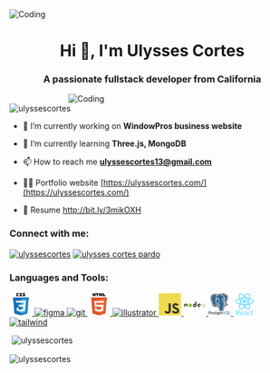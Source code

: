 <img alt="Coding" src="https://live.staticflickr.com/65535/52803061172_eb467dcea4_h.jpg">

<h1 align="center">Hi 👋, I'm Ulysses Cortes</h1>
<h3 align="center">A passionate fullstack developer from California</h3>
<img align="right" alt="Coding" width="400" src="[https://raw.githubusercontent.com/rajpratyush/rajpratyush/master/me_1.gif](https://media1.giphy.com/media/qgQUggAC3Pfv687qPC/giphy.gif)">

<p align="left"> <img src="https://komarev.com/ghpvc/?username=ulyssescortes&label=Profile%20views&color=0e75b6&style=flat" alt="ulyssescortes" /> </p>


- 🔭 I’m currently working on **WindowPros business website**

- 🌱 I’m currently learning **Three.js, MongoDB**

- 📫 How to reach me **ulyssescortes13@gmail.com**

- 👨‍💻 Portfolio website [https://ulyssescortes.com/](https://ulyssescortes.com/)

- 📄 Resume http://bit.ly/3mikOXH

<h3 align="left">Connect with me:</h3>
<p align="left">
<a href="https://codepen.io/ulyssescortes" target="blank"><img align="center" src="https://raw.githubusercontent.com/rahuldkjain/github-profile-readme-generator/master/src/images/icons/Social/codepen.svg" alt="ulyssescortes" height="30" width="40" /></a>
<a href="https://www.linkedin.com/in/ulyssescp/" target="blank"><img align="center" src="https://raw.githubusercontent.com/rahuldkjain/github-profile-readme-generator/master/src/images/icons/Social/linked-in-alt.svg" alt="ulysses cortes pardo" height="30" width="40" /></a>
</p>

<h3 align="left">Languages and Tools:</h3>
<p align="left"> <a href="https://www.w3schools.com/css/" target="_blank" rel="noreferrer"> <img src="https://raw.githubusercontent.com/devicons/devicon/master/icons/css3/css3-original-wordmark.svg" alt="css3" width="40" height="40"/> </a> <a href="https://www.figma.com/" target="_blank" rel="noreferrer"> <img src="https://www.vectorlogo.zone/logos/figma/figma-icon.svg" alt="figma" width="40" height="40"/> </a> <a href="https://git-scm.com/" target="_blank" rel="noreferrer"> <img src="https://www.vectorlogo.zone/logos/git-scm/git-scm-icon.svg" alt="git" width="40" height="40"/> </a> <a href="https://www.w3.org/html/" target="_blank" rel="noreferrer"> <img src="https://raw.githubusercontent.com/devicons/devicon/master/icons/html5/html5-original-wordmark.svg" alt="html5" width="40" height="40"/> </a> <a href="https://www.adobe.com/in/products/illustrator.html" target="_blank" rel="noreferrer"> <img src="https://www.vectorlogo.zone/logos/adobe_illustrator/adobe_illustrator-icon.svg" alt="illustrator" width="40" height="40"/> </a> <a href="https://developer.mozilla.org/en-US/docs/Web/JavaScript" target="_blank" rel="noreferrer"> <img src="https://raw.githubusercontent.com/devicons/devicon/master/icons/javascript/javascript-original.svg" alt="javascript" width="40" height="40"/> </a> <a href="https://nodejs.org" target="_blank" rel="noreferrer"> <img src="https://raw.githubusercontent.com/devicons/devicon/master/icons/nodejs/nodejs-original-wordmark.svg" alt="nodejs" width="40" height="40"/> </a> <a href="https://www.postgresql.org" target="_blank" rel="noreferrer"> <img src="https://raw.githubusercontent.com/devicons/devicon/master/icons/postgresql/postgresql-original-wordmark.svg" alt="postgresql" width="40" height="40"/> </a> <a href="https://reactjs.org/" target="_blank" rel="noreferrer"> <img src="https://raw.githubusercontent.com/devicons/devicon/master/icons/react/react-original-wordmark.svg" alt="react" width="40" height="40"/> </a> <a href="https://tailwindcss.com/" target="_blank" rel="noreferrer"> <img src="https://www.vectorlogo.zone/logos/tailwindcss/tailwindcss-icon.svg" alt="tailwind" width="40" height="40"/> </a> </p>

<p>&nbsp;<img align="center" src="https://github-readme-stats.vercel.app/api?username=ulyssescortes&show_icons=true&locale=en" alt="ulyssescortes" /></p>

<p><img align="center" src="https://github-readme-streak-stats.herokuapp.com/?user=ulyssescortes&" alt="ulyssescortes" /></p>

